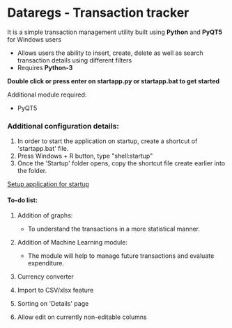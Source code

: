 # Dataregs - Transaction tracker
It is a simple transaction management utility built using **Python** and **PyQT5** for Windows users
- Allows users the ability to insert, create, delete as well as search transaction details using different filters
- Requires **Python-3**

**Double click or press enter on startapp.py or startapp.bat to get started**

Additional module required:
- PyQT5

### Additional configuration details:
  1. In order to start the application on startup, create a shortcut of 'startapp.bat' file.
  2. Press Windows + R button, type "shell:startup"
  3. Once the 'Startup' folder opens, copy the shortcut file create earlier into the folder.
  
  [Setup application for startup](https://support.microsoft.com/en-us/windows/add-an-app-to-run-automatically-at-startup-in-windows-10-150da165-dcd9-7230-517b-cf3c295d89dd)
 
#### To-do list:
  1. Addition of graphs:
     - To understand the transactions in a more statistical manner.
     
  2. Addition of Machine Learning module:
     - The module will help to manage future transactions and evaluate expenditure.
     
  3. Currency converter
 
  4. Import to CSV/xlsx feature
  
  5. Sorting on 'Details' page
  
  6. Allow edit on currently non-editable columns
